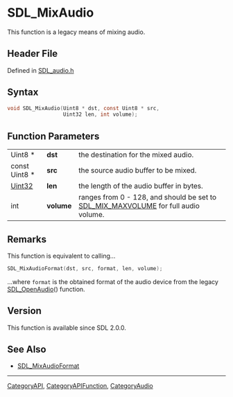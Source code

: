 # SDL_MixAudio

This function is a legacy means of mixing audio.

## Header File

Defined in [SDL_audio.h](https://github.com/libsdl-org/SDL/blob/SDL2/include/SDL_audio.h)

## Syntax

```c
void SDL_MixAudio(Uint8 * dst, const Uint8 * src,
                  Uint32 len, int volume);
```

## Function Parameters

|                  |            |                                                                                                         |
| ---------------- | ---------- | ------------------------------------------------------------------------------------------------------- |
| Uint8 *          | **dst**    | the destination for the mixed audio.                                                                    |
| const Uint8 *    | **src**    | the source audio buffer to be mixed.                                                                    |
| [Uint32](Uint32) | **len**    | the length of the audio buffer in bytes.                                                                |
| int              | **volume** | ranges from 0 - 128, and should be set to [SDL_MIX_MAXVOLUME](SDL_MIX_MAXVOLUME) for full audio volume. |

## Remarks

This function is equivalent to calling...

```c
SDL_MixAudioFormat(dst, src, format, len, volume);
```

...where `format` is the obtained format of the audio device from the
legacy [SDL_OpenAudio](SDL_OpenAudio)() function.

## Version

This function is available since SDL 2.0.0.

## See Also

- [SDL_MixAudioFormat](SDL_MixAudioFormat)






----
[CategoryAPI](CategoryAPI), [CategoryAPIFunction](CategoryAPIFunction), [CategoryAudio](CategoryAudio)

